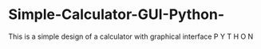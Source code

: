 # Simple-Calculator-GUI-Python-
 This is a simple design of a calculator with graphical interface
 P Y T H O N
